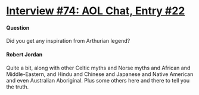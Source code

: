 # [Interview #74: AOL Chat, Entry #22](https://www.theoryland.com/intvmain.php?i=74#22)

#### Question

Did you get any inspiration from Arthurian legend?

#### Robert Jordan

Quite a bit, along with other Celtic myths and Norse myths and African and Middle-Eastern, and Hindu and Chinese and Japanese and Native American and even Australian Aboriginal. Plus some others here and there to tell you the truth.

